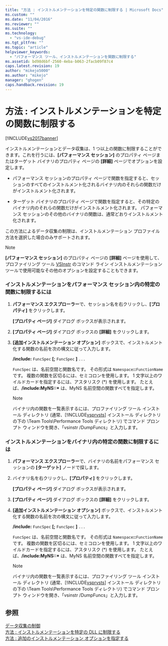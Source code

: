 ```yaml
---
title: "方法 : インストルメンテーションを特定の関数に制限する | Microsoft Docs"
ms.custom: ""
ms.date: "11/04/2016"
ms.reviewer: ""
ms.suite: ""
ms.technology: 
  - "vs-ide-debug"
ms.tgt_pltfrm: ""
ms.topic: "article"
helpviewer_keywords: 
  - "パフォーマンス ツール、インストルメンテーションを関数に制限する"
ms.assetid: bd98d6bf-2560-4eba-b063-2facb09f87c4
caps.latest.revision: 19
author: "mikejo5000"
ms.author: "mikejo"
manager: "ghogen"
caps.handback.revision: 19
---
```

# 方法 : インストルメンテーションを特定の関数に制限する
[!INCLUDE[vs2017banner](../code-quality/includes/vs2017banner.md)]

インストルメンテーションとデータ収集は、1 つ以上の関数に制限することができます。これを行うには、**\[パフォーマンス セッション\]** のプロパティ ページまたはターゲット バイナリのプロパティ ページの **\[詳細\]** ページでオプションを設定します。  
  
-   パフォーマンス セッションのプロパティ ページで関数を指定すると、セッションのすべてのインストルメント化されるバイナリ内のそれらの関数だけがインストルメント化されます。  
  
-   ターゲット バイナリのプロパティ ページで関数を指定すると、その特定のバイナリ内のそれらの関数だけがインストルメント化されます。  パフォーマンス セッションのその他のバイナリの関数は、通常どおりインストルメント化されます。  
  
 この方法によるデータ収集の制限は、インストルメンテーション プロファイル方法を選択した場合のみサポートされます。  
  
> [!NOTE]
>  **\[パフォーマンス セッション\]** のプロパティ ページの **\[詳細\]** ページを使用して、プロファイリング ツール [VSInstr](../profiling/vsinstr.md) のコマンド ライン インストルメンテーション ツールで使用可能なその他のオプションを設定することもできます。  
  
### インストルメンテーションをパフォーマンス セッション内の特定の関数に制限するには  
  
1.  **パフォーマンス エクスプローラー**で、セッション名を右クリックし、**\[プロパティ\]** をクリックします。  
  
     **\[プロパティ ページ\]** ダイアログ ボックスが表示されます。  
  
2.  **\[プロパティ ページ\]** ダイアログ ボックスの **\[詳細\]** をクリックします。  
  
3.  **\[追加インストルメンテーション オプション\]** ボックスで、インストルメント化する関数の名前を次の構文に従って入力します。  
  
     **\/include:** `FuncSpec` **\[;** `FuncSpec` **\]** `...`  
  
     `FuncSpec` は、名前空間と関数名です。  その形式は `Namespace`**::**`FunctionName` です。  複数の関数を区切るには、セミコロンを使用します。  1 文字以上のワイルドカードを指定するには、アスタリスク \(\*\) を使用します。  たとえば、**\/include:MyNS::\***  は、MyNS 名前空間の関数すべてを指定します。  
  
    > [!NOTE]
    >  バイナリ内の関数を一覧表示するには、プロファイリング ツール インストール ディレクトリ \(通常、[!INCLUDE[vsprvsts](../code-quality/includes/vsprvsts_md.md)] インストール ディレクトリの下の \\Team Tools\\Performance Tools ディレクトリ\) でコマンド プロンプト ウィンドウを開き、「vsinstr \/DumpFuncs」と入力します。  
  
### インストルメンテーションをバイナリ内の特定の関数に制限するには  
  
1.  **パフォーマンス エクスプローラー**で、バイナリの名前をパフォーマンス セッションの **\[ターゲット\]** ノードで探します。  
  
2.  バイナリ名を右クリックし、**\[プロパティ\]** をクリックします。  
  
     **\[プロパティ ページ\]** ダイアログ ボックスが表示されます。  
  
3.  **\[プロパティ ページ\]** ダイアログ ボックスの **\[詳細\]** をクリックします。  
  
4.  **\[追加インストルメンテーション オプション\]** ボックスで、インストルメント化する関数の名前を次の構文に従って入力します。  
  
     **\/include:** `FuncSpec` **\[;** `FuncSpec` **\]** `...`  
  
     `FuncSpec` は、名前空間と関数名です。  その形式は `Namespace`**::**`FunctionName` です。  複数の関数を区切るには、セミコロンを使用します。  1 文字以上のワイルドカードを指定するには、アスタリスク \(\*\) を使用します。  たとえば、**\/include:MyNS::\***  は、MyNS 名前空間の関数すべてを指定します。  
  
    > [!NOTE]
    >  バイナリ内の関数を一覧表示するには、プロファイリング ツール インストール ディレクトリ \(通常、[!INCLUDE[vsprvsts](../code-quality/includes/vsprvsts_md.md)] インストール ディレクトリの下の \\Team Tools\\Performance Tools ディレクトリ\) でコマンド プロンプト ウィンドウを開き、「vsinstr \/DumpFuncs」と入力します。  
  
## 参照  
 [データ収集の制御](../profiling/controlling-data-collection.md)   
 [方法 : インストルメンテーションを特定の DLL に制限する](../profiling/how-to-limit-instrumentation-to-specific-dlls.md)   
 [方法 : 追加のインストルメンテーション オプションを指定する](../Topic/How%20to:%20Specify%20Additional%20Instrumentation%20Options.md)